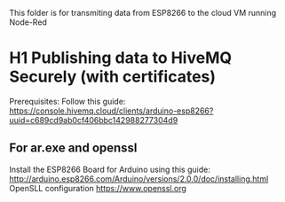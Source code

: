 This folder is for transmiting data from ESP8266 to the cloud VM running Node-Red

# H1 Publishing data to HiveMQ Securely (with certificates)
Prerequisites:
Follow this guide: https://console.hivemq.cloud/clients/arduino-esp8266?uuid=c689cd9ab0cf406bbc142988277304d9
## For ar.exe and openssl
Install the ESP8266 Board for Arduino using this guide: http://arduino.esp8266.com/Arduino/versions/2.0.0/doc/installing.html
OpenSLL configuration https://www.openssl.org
